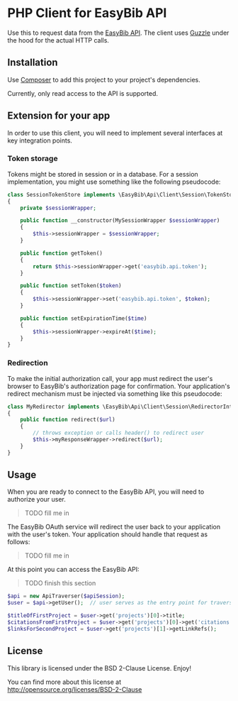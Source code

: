 # PHP Client for EasyBib API

Use this to request data from the [EasyBib API](https://data.easybib.com/).
The client uses [Guzzle](http://guzzlephp.org/) under the hood for the actual
HTTP calls.

## Installation

Use [Composer](https://getcomposer.org/) to add this project to your project's
dependencies.

Currently, only read access to the API is supported.

## Extension for your app

In order to use this client, you will need to implement several interfaces at
key integration points.

### Token storage

Tokens might be stored in session or in a database. For a session implementation,
you might use something like the following pseudocode:

```php
class SessionTokenStore implements \EasyBib\Api\Client\Session\TokenStore\TokenStoreInterface
{
    private $sessionWrapper;

    public function __constructor(MySessionWrapper $sessionWrapper)
    {
        $this->sessionWrapper = $sessionWrapper;
    }

    public function getToken()
    {
        return $this->sessionWrapper->get('easybib.api.token');
    }

    public function setToken($token)
    {
        $this->sessionWrapper->set('easybib.api.token', $token);
    }

    public function setExpirationTime($time)
    {
        $this->sessionWrapper->expireAt($time);
    }
}
```

### Redirection

To make the initial authorization call, your app must redirect the user's
browser to EasyBib's authorization page for confirmation. Your application's
redirect mechanism must be injected via something like this pseudocode:

```php
class MyRedirector implements \EasyBib\Api\Client\Session\RedirectorInterface
{
    public function redirect($url)
    {
        // throws exception or calls header() to redirect user
        $this->myResponseWrapper->redirect($url);
    }
}
```

## Usage

When you are ready to connect to the EasyBib API, you will need to authorize
your user.

> TODO fill me in

The EasyBib OAuth service will redirect the user back to your application
with the user's token. Your application should handle that request as follows:

> TODO fill me in

At this point you can access the EasyBib API:

> TODO finish this section

```php
$api = new ApiTraverser($apiSession);
$user = $api->getUser();  // user serves as the entry point for traversing resources

$titleOfFirstProject = $user->get('projects')[0]->title;
$citationsFromFirstProject = $user->get('projects')[0]->get('citations');
$linksForSecondProject = $user->get('projects')[1]->getLinkRefs();
```

## License

This library is licensed under the BSD 2-Clause License. Enjoy!

You can find more about this
license at http://opensource.org/licenses/BSD-2-Clause
